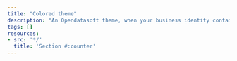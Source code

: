```yaml
---
title: "Colored theme"
description: "An Opendatasoft theme, when your business identity contains dominant colors"
tags: []
resources:
- src: '*/'
  title: 'Section #:counter'
---
```

